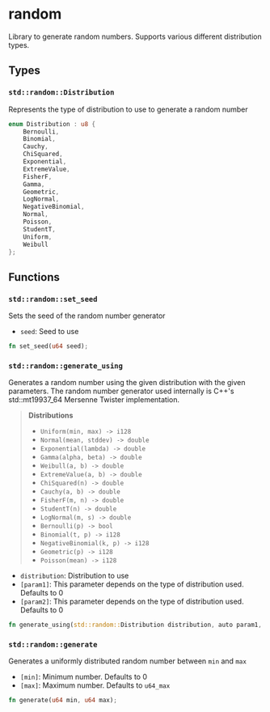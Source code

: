 # random
Library to generate random numbers. Supports various different distribution types.


## Types

### `std::random::Distribution`

Represents the type of distribution to use to generate a random number

```rust
enum Distribution : u8 {
    Bernoulli,
    Binomial,
    Cauchy,
    ChiSquared,
    Exponential,
    ExtremeValue,
    FisherF,
    Gamma,
    Geometric,
    LogNormal,
    NegativeBinomial,
    Normal,
    Poisson,
    StudentT,
    Uniform,
    Weibull
};
```


## Functions

### `std::random::set_seed`

Sets the seed of the random number generator
- `seed`: Seed to use


```rust
fn set_seed(u64 seed);
```

### `std::random::generate_using`

Generates a random number using the given distribution with the given parameters.
The random number generator used internally is C++'s std::mt19937_64 Mersenne Twister implementation.

> **Distributions**
> - `Uniform(min, max) -> i128`
> - `Normal(mean, stddev) -> double`
> - `Exponential(lambda) -> double`
> - `Gamma(alpha, beta) -> double`
> - `Weibull(a, b) -> double`
> - `ExtremeValue(a, b) -> double`
> - `ChiSquared(n) -> double`
> - `Cauchy(a, b) -> double`
> - `FisherF(m, n) -> double`
> - `StudentT(n) -> double`
> - `LogNormal(m, s) -> double`
> - `Bernoulli(p) -> bool`
> - `Binomial(t, p) -> i128`
> - `NegativeBinomial(k, p) -> i128`
> - `Geometric(p) -> i128`
> - `Poisson(mean) -> i128`

- `distribution`: Distribution to use
- `[param1]`: This parameter depends on the type of distribution used. Defaults to 0
- `[param2]`: This parameter depends on the type of distribution used. Defaults to 0


```rust
fn generate_using(std::random::Distribution distribution, auto param1, auto param2);
```

### `std::random::generate`

Generates a uniformly distributed random number between `min` and `max`
- `[min]`: Minimum number. Defaults to 0
- `[max]`: Maximum number. Defaults to `u64_max`


```rust
fn generate(u64 min, u64 max);
```

